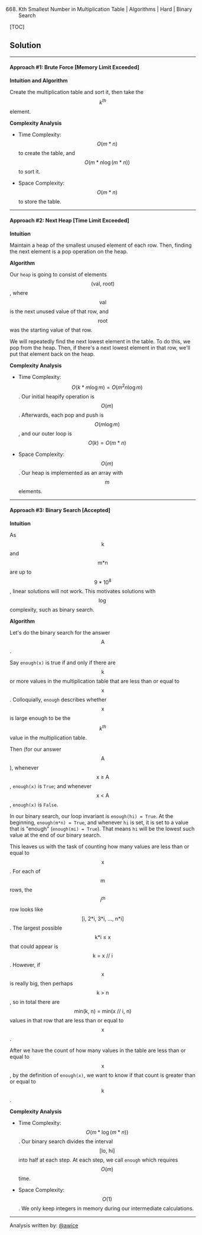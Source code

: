668. Kth Smallest Number in Multiplication Table | Algorithms | Hard | Binary Search

[TOC]

## Solution

---
#### Approach #1: Brute Force [Memory Limit Exceeded]

**Intuition and Algorithm**

Create the multiplication table and sort it, then take the $$k^{th}$$ element.



**Complexity Analysis**

* Time Complexity: $$O(m*n)$$ to create the table, and $$O(m*n\log(m*n))$$ to sort it.

* Space Complexity:  $$O(m*n)$$ to store the table.

---
#### Approach #2: Next Heap [Time Limit Exceeded]

**Intuition**

Maintain a heap of the smallest unused element of each row.  Then, finding the next element is a pop operation on the heap.

**Algorithm**

Our `heap` is going to consist of elements $$\text{(val, root)}$$, where $$\text{val}$$ is the next unused value of that row, and $$\text{root}$$ was the starting value of that row.

We will repeatedly find the next lowest element in the table.  To do this, we pop from the heap.  Then, if there's a next lowest element in that row, we'll put that element back on the heap.



**Complexity Analysis**

* Time Complexity: $$O(k * m \log m) = O(m^2 n \log m)$$.  Our initial heapify operation is $$O(m)$$.  Afterwards, each pop and push is $$O(m \log m)$$, and our outer loop is $$O(k) = O(m*n)$$

* Space Complexity:  $$O(m)$$.  Our heap is implemented as an array with $$m$$ elements.

---
#### Approach #3: Binary Search [Accepted]

**Intuition**

As $$\text{k}$$ and $$\text{m*n}$$ are up to $$9 * 10^8$$, linear solutions will not work.  This motivates solutions with $$\log$$ complexity, such as binary search.

**Algorithm**

Let's do the binary search for the answer $$\text{A}$$.

Say `enough(x)` is true if and only if there are $$\text{k}$$ or more values in the multiplication table that are less than or equal to $$\text{x}$$.  Colloquially, `enough` describes whether $$\text{x}$$ is large enough to be the $$k^{th}$$ value in the multiplication table.

Then (for our answer $$\text{A}$$), whenever $$\text{x ≥ A}$$, `enough(x)` is `True`; and whenever $$\text{x < A}$$, `enough(x)` is `False`.

In our binary search, our loop invariant is `enough(hi) = True`.  At the beginning, `enough(m*n) = True`, and whenever `hi` is set, it is set to a value that is "enough" (`enough(mi) = True`).  That means `hi` will be the lowest such value at the end of our binary search.

This leaves us with the task of counting how many values are less than or equal to $$\text{x}$$.  For each of $$\text{m}$$ rows, the $$i^{th}$$ row looks like $$\text{[i, 2*i, 3*i, ..., n*i]}$$.  The largest possible $$\text{k*i ≤ x}$$ that could appear is $$\text{k = x // i}$$. However, if $$\text{x}$$ is really big, then perhaps $$\text{k > n}$$, so in total there are $$\text{min(k, n) = min(x // i, n)}$$ values in that row that are less than or equal to $$\text{x}$$.

After we have the count of how many values in the table are less than or equal to $$\text{x}$$, by the definition of `enough(x)`, we want to know if that count is greater than or equal to $$\text{k}$$.



**Complexity Analysis**

* Time Complexity: $$O(m * \log (m*n))$$.  Our binary search divides the interval $$\text{[lo, hi]}$$ into half at each step.  At each step, we call `enough` which requires $$O(m)$$ time.

* Space Complexity:  $$O(1)$$.  We only keep integers in memory during our intermediate calculations.

---
Analysis written by: [@awice](https://leetcode.com/awice)

